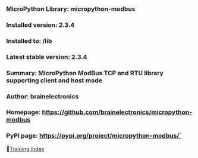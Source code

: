 ### MicroPython Library: micropython-modbus
### Installed version: 2.3.4
### Installed to: /lib
### Latest stable version: 2.3.4
### Summary: MicroPython ModBus TCP and RTU library supporting client and host mode
### Author: brainelectronics
### Homepage: https://github.com/brainelectronics/micropython-modbus
### PyPI page: https://pypi.org/project/micropython-modbus/`

📑[Training index](https://fusion-automate.super.site/raspbeery-pi-pico-w-modbus)
